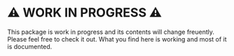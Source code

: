# :warning: WORK IN PROGRESS :warning:

This package is work in progress and its contents will change freuently. Please feel free 
to check it out. What you find here is working and most of it is documented.
